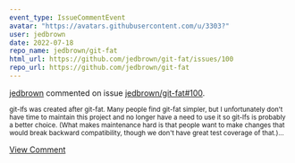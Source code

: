 ```yaml
---
event_type: IssueCommentEvent
avatar: "https://avatars.githubusercontent.com/u/3303?"
user: jedbrown
date: 2022-07-18
repo_name: jedbrown/git-fat
html_url: https://github.com/jedbrown/git-fat/issues/100
repo_url: https://github.com/jedbrown/git-fat
---
```


<a href='https://github.com/jedbrown' target='_blank'>jedbrown</a> commented on issue <a href='https://github.com/jedbrown/git-fat/issues/100' target='_blank'>jedbrown/git-fat#100</a>.

<small>git-lfs was created after git-fat. Many people find git-fat simpler, but I unfortunately don't have time to maintain this project and no longer have a need to use it so git-lfs is probably a better choice. (What makes maintenance hard is that people want to make changes that would break backward compatibility, though we don't have great test coverage of that.)...</small>

<a href='https://github.com/jedbrown/git-fat/issues/100' target='_blank'>View Comment</a>